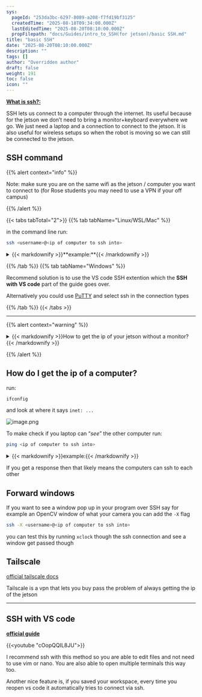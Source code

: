 ```yaml
---
sys:
  pageId: "253da3bc-6297-8089-a208-f7fd19bf3125"
  createdTime: "2025-08-18T09:34:00.000Z"
  lastEditedTime: "2025-08-20T08:10:00.000Z"
  propFilepath: "docs/Guides/intro_to_SSH(for jetson)/basic SSH.md"
title: "basic SSH"
date: "2025-08-20T08:10:00.000Z"
description: ""
tags: []
author: "Overridden author"
draft: false
weight: 191
toc: false
icon: ""
---
```


[**What is ssh?:**](https://www.cloudflare.com/learning/access-management/what-is-ssh/)

SSH lets us connect to a computer through the internet. Its useful because for the jetson we don’t need to bring a monitor+keyboard everywhere we go. We just need a laptop and a connection to connect to the jetson. It is also useful for wireless setups so when the robot is moving so we can still be connected to the jetson.

## SSH command

{{% alert context="info" %}}

Note: make sure you are on the same wifi as the jetson / computer you want to connect to (for Rose students you may need to use a VPN if your off campus)

{{% /alert %}}

{{< tabs tabTotal="2">}}
{{% tab tabName="Linux/WSL/Mac" %}}

in the command line run:

```bash
ssh <username>@<ip of computer to ssh into>
```

<details>
  <summary>{{< markdownify >}}**example:**{{< /markdownify >}}</summary>
  
```cpp
ssh admin@192.167.188.15
```

</details>



{{% /tab %}}
{{% tab tabName="Windows" %}}

Recommend solution is to use the VS code SSH extention which the **SSH with VS code** part of the guide goes over.

Alternatively you could use [PuTTY](https://www.chiark.greenend.org.uk/~sgtatham/putty/latest.html) and select ssh in the connection types

{{% /tab %}}
{{< /tabs >}}

---

{{% alert context="warning" %}}

<details>
  <summary>{{< markdownify >}}How to get the ip of your jetson without a monitor?{{< /markdownify >}}</summary>
  
Follow this guide: [**Connect to jetson using USB**](https://agmui.github.io/notion2hugo_test/docs/guides/intro_to_sshfor-jetson/connect-to-jetson-using-usb/)

</details>



{{% /alert %}}

## How do I get the ip of a computer?

run:

```cpp
ifconfig
```

and look at where it says `inet: ...`

![image.png](https://prod-files-secure.s3.us-west-2.amazonaws.com/d518164a-d88e-44d1-a4ee-3adb3bd8bce0/a2a34c82-c5fe-4bfb-87a8-3f112a31f757/image.png?X-Amz-Algorithm=AWS4-HMAC-SHA256&X-Amz-Content-Sha256=UNSIGNED-PAYLOAD&X-Amz-Credential=ASIAZI2LB466SO43E3IG%2F20251023%2Fus-west-2%2Fs3%2Faws4_request&X-Amz-Date=20251023T012724Z&X-Amz-Expires=3600&X-Amz-Security-Token=IQoJb3JpZ2luX2VjEIH%2F%2F%2F%2F%2F%2F%2F%2F%2F%2FwEaCXVzLXdlc3QtMiJIMEYCIQCm2%2FyDKnG4nRlZFeksU%2FWZNNtf5i8WbS70cYPtoauHUQIhAMhvu3KLFML%2FROHpsvZC54lctH%2FMg6GGGx6ACUpS0FuyKv8DCDoQABoMNjM3NDIzMTgzODA1IgzNpVp%2BLGAUa4134twq3AMvXRafImkq3az0%2B56EQfJGxUJ7e00Ls6RQ4%2FXIoMgQ3byjN0KyRYuJLfHWIRqqgSwK%2FJ%2BidGyZAu5YbFDjdo0om6%2BIJG4t6aY4i6miKvjLCgMTQNteoPPOmu4%2Br1syS%2FCQKldx5kvp1lNRdNU9V1FSqJCAQdVzR0hGNr6j3OrIImOnFVjtNyxko3mSlDLqhBPW1v7TTGna8FEhp4FSCY83jSoudSyBXxAkzA1FvM8st8hVJaQBqF93eLKuFKNQhDGT1WaENfhk2uZyxlu7Lo1P0M%2FO0dNdGp0wKMjB1bhaujlnnu%2FiRCP4LmdNIpYq0VGpBR5hLwAqRQsBXXFi7PwcW35y0Rid10r6IhYpEt057%2FDEjPTEJrUkb%2FbqhCO11K%2BdcJZZ4VSE3UOOwjiIV%2BlxXXYJOO8GYTnH56z8B195gw95Nz4dvoPQIPMJXcUN4Yp9yYyGphQa%2FmOmLG%2BN5g4zMJQPXUyL4jHmcIFP3AhLMVvnRD%2Bqi7rjok%2F2udeWJgDJIrheggRZz9F%2FcS3BPL9Gz%2BIMjfKyv2WSOAKVlIour8ZB7FxCGUcTsSlBj7CKeB9hZfuDUBPOiAa73azZU%2B3YSswKTLvpfrqk3dYt0WoX4ijYi5gH5WoAf1M%2B0DCA8OXHBjqkAdPJ%2FWflKAFY6Bmgks2s3rvbyYhZOnNGViMgTVBzl4RblSTHq5bUa%2BOyRKsBFZ9gg4NxOhFN9jocQm1zYdql9fO68B1oPABH5iqvJjwf5w7QfzofyAxqbY7fv4hvcDcNqvoahT0JJxJEpTPKeEQtnBsQTaCVt0I2CVXPejduPOM2OWPnA41yA38LCX3mBm22fgNGj48OJYHFU8%2FpmzePSgqGVRu1&X-Amz-Signature=893ed16cedbaee03d9e35d3b2764181895e9a9330769b1f8d75ef459e196f76d&X-Amz-SignedHeaders=host&x-amz-checksum-mode=ENABLED&x-id=GetObject)

To make check if you laptop can “_see_” the other computer run:

```bash
ping <ip of computer to ssh into>
```

<details>
  <summary>{{< markdownify >}}example:{{< /markdownify >}}</summary>
  
![image.png](https://prod-files-secure.s3.us-west-2.amazonaws.com/d518164a-d88e-44d1-a4ee-3adb3bd8bce0/8e32a003-a0dd-4e6d-b2ed-29d374c974a2/image.png?X-Amz-Algorithm=AWS4-HMAC-SHA256&X-Amz-Content-Sha256=UNSIGNED-PAYLOAD&X-Amz-Credential=ASIAZI2LB466QQ5HIIIU%2F20251023%2Fus-west-2%2Fs3%2Faws4_request&X-Amz-Date=20251023T012727Z&X-Amz-Expires=3600&X-Amz-Security-Token=IQoJb3JpZ2luX2VjEIH%2F%2F%2F%2F%2F%2F%2F%2F%2F%2FwEaCXVzLXdlc3QtMiJIMEYCIQDfq%2BGtYYh9DTB8Tqbr3QOwwKOc4hSydIl2YJtuKUR3eQIhAIA1i8Vam6ONZ8cggRz3LeZDXA%2B%2BfMBah4A0XdtQlQchKv8DCDoQABoMNjM3NDIzMTgzODA1IgzNP8HuR4rGSjOwzlgq3APSFC8zZVa1Fr7DgK5n%2BQ%2FlFb%2FypUUmVw1GLy3%2FJAOw89e8dGrSf49mbuY6LtSDaRkr2sUw4xDI7OFGYW1yn%2FuU0Dk4t3Pfho23EZWtwlmAgKv1ML6YQ%2FaU4O7uOUUPhyvhtTgql%2F%2Bwx8aeD2lCU3kgDJUSCenR%2FJv4kf05L1MllOSlLtCNN90rrYx3K7os8ww%2FMBAQSPHisaYC0l6aurj6tORTZv7ULZ3XgfVCvBqX8t877hfBktBvREQLYVUXfTRyinw%2BwNMYfiNpMxb2aobaoJigXVugrNWMscFvaFxVQkXlsQI1EqiKdTXLVhRFxPu2Eg7NHOqUHXDmRzp86os2GbG0ZSUW0zNhiR9vZ7JPY79uNflxihNWWXfvxIUwZhxnbnk3rxwk3zy0C7G1MgPgpoiNlSJHbgx15rGltYfgmkkHL9CAVRyAI5dANAti2XCzgPUD4mrBnsEKaWwMsXjMu6NcboIvZ4hnAi%2FGt9t%2Bb7RMbUpFX5KHQsosiEZ5w28IZoWskygY9V8yghKBVG8OlhaowjTpUCFZL0%2FgMz9W5%2Bp%2BTJOLVF%2BzlIchgt%2FoP0kxErvHI3Ck6SuFkj7f0ClCKQcmRm1Nnz4zZucZjWqWcJy%2F%2B4sIBb0%2FK42VGjDa7%2BXHBjqkAWTu%2FZa4Q9iqJ5wQzlI42qD3rvGf3cx484IdQAoLjZ1%2BQI6ulaNlP5qvb5FjsOKTVatzqFfQvXlnzkTj7mJ%2F%2B8tU7SJc1zFtElNIahfKB6j6QAiE5%2FmvI22Ry2xF%2BBuUTf6%2BRa6hrdTXl%2FgM0R0xZmh58NXWCUbtjk3zRFpIW6M9lg8wCrqZpf9BUCkVJEJU4%2FDitBg%2BBeHGfgXHUb8O4ThqWKxi&X-Amz-Signature=2acad951b1ceff5b5df9303befcd3d4b61a4b30de792bb2e0a0d2acccc68d66e&X-Amz-SignedHeaders=host&x-amz-checksum-mode=ENABLED&x-id=GetObject)

</details>



If you get a response then that likely means the computers can ssh to each other

## Forward windows

If you want to see a window pop up in your program over SSH say for example an OpenCV window of what your camera you can add the `-X` flag

```bash
ssh -X <username>@<ip of computer to ssh into>
```

you can test this by running `xclock` though the ssh connection and see a window get passed though

## Tailscale

[official tailscale docs](https://tailscale.com/)

Tailscale is a vpn that lets you buy pass the problem of always getting the ip of the jetson

---

## SSH with VS code

[**official guide**](https://code.visualstudio.com/docs/remote/ssh#_connect-to-a-remote-host)

{{<youtube "cOopQQIL8JU">}}

I recommend ssh with this method so you are able to edit files and not need to use vim or nano. You are also able to open multiple terminals this way too.

Another nice feature is, if you saved your workspace, every time you reopen vs code it automatically tries to connect via ssh.
